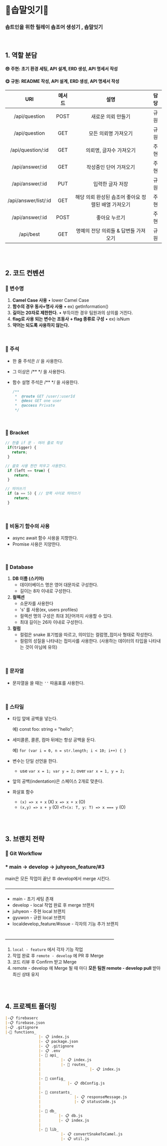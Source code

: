 # 🎀솝말잇기🎀
### 솝트인을 위한 릴레이 솝조어 생성기 , 솝말잇기
<br>

## 1. 역할 분담
#### 😎 주현: 초기 환경 세팅, API 설계, ERD 생성, API 명세서 작성
#### 😋 규원: README 작성, API 설계, ERD 생성, API 명세서 작성
| URI | 메서드 | 설명 | 담당 |
| :-----: | :-----: | :-----: | :-----: |
| /api/question | POST | 새로운 의뢰 만들기 | 규원 |
| /api/question | GET | 모든 의뢰명 가져오기 | 규원 |
| /api/question/:id | GET | 의뢰명, 글자수 가져오기 | 주현 |
| /api/answer/:id | GET | 작성중인 단어 가져오기 | 주현 |
| /api/answer/:id | PUT | 입력한 글자 저장 | 규원 |
| /api/answer/list/:id | GET | 해당 의뢰 완성된 솝조어 좋아요 정렬된 배열 가져오기 | 주현 |
| /api/answer/:id | POST | 좋아요 누르기 | 주현 |
| /api/best | GET | 명예의 전당 의뢰들 & 답변들 가져오기 | 규원 |




<br>
<br>

## 2. 코드 컨벤션
### ****📌**** 변수명

1. **Camel Case 사용**
• lower Camel Case
2. **함수의 경우 동사+명사 사용**
• ex) getInformation()
3. **길이는 20자로 제한한다.**
• 부득이한 경우 팀원과의 상의를 거친다.
4. **flag로 사용 되는 변수는 조동사 + flag 종류로 구성**
• ex) isNum
5. **약어는 되도록 사용하지 않는다.**
<br>

### ****📌 주석****


- 한 줄 주석은 // 을 사용한다.
- 그 이상은 /** */ 을 사용한다.
- 함수 설명 주석은 /** */ 을 사용한다.
    
    ```jsx
    /**
     *  @route GET /user/:userId
     *  @desc GET one user
     *  @access Private
     */
    ```
    

<br>

### ****📌**** Bracket


```jsx
// 한줄 if 문 - 여러 줄로 작성
 if(trigger) {
   return;
 }

// 괄호 사용 한칸 띄우고 사용한다.
 if (left == true) {
    return;
 }

// 띄어쓰기
 if (a == 5) { // 양쪽 사이로 띄어쓰기
    return;  
 }
```

<br>

### ****📌 비동기 함수의 사용****


- async await 함수 사용을 지향한다.
- Promise 사용은 지양한다.

<br>

### ****📌 Database****


1. **DB 이름 (스키마)**
    - 데이터베이스 명은 영어 대문자로 구성한다.
    - 길이는 8자 이내로 구성한다.
2. **컬렉션**
    - 소문자를 사용한다
    - 's' 를 사용(ex, users profiles)
    - 컬렉션 명의 구성은 최대 3단어까지 사용할 수 있다.
    - 최대 길이는 26자 이내로 구성한다.
3. **컬럼**
    - 컬럼은 snake 표기법을 따르고, 의미있는 컬럼명_접미사 형태로 작성한다.
    - 컬럼의 성질을 나타내는 접미사를 사용한다. (사용하는 데이터의 타입을 나타내는 것이 아님에 유의)
   
 <br>

### ****📌 문자열****

- 문자열을 쓸 때는 `''` 따옴표를 사용한다.

<br>

### ****📌 스타일****

- 타입 앞에 공백을 넣는다.
    
    예) const foo: string = "hello";
    
- 세미콜론, 콜론, 컴마 뒤에는 항상 공백을 둔다.
    
    예) `for (var i = 0, n = str.length; i < 10; i++) { }`
    
- 변수는 단일 선언을 한다.
    - use `var x = 1; var y = 2;` over `var x = 1, y = 2;`
- 앞의 공백(indentation)은 스페이스 2개로 맞춘다.
- 화살표 함수
    - `(x) => x + x` (X) `x => x + x` (O)
    - `(x,y) => x + y` (O) `<T>(x: T, y: T) => x === y` (O)
   
 
<br>
<br>

## 3. 브랜치 전략
### ****🌈 Git Workflow****
### * main → develop → juhyeon_feature/#3
   main은 모든 작업이 끝난 후 develop에서 merge 시킨다.

—————————————————————————<br>
* main - 초기 세팅 존재<br>
* develop - local 작업 완료 후 merge 브랜치<br>
* juhyeon - 주현 local 브랜치<br>
* gyuwon - 규원 local 브랜치<br>
* localdevelop_feature/#issue - 각자의 기능 추가 브랜치
<br>
—————————————————————————

1. `local - feature` 에서 각자 기능 작업
2. 작업 완료 후 `remote - develop` 에 PR 후 Merge
3. 코드 리뷰 후 Confirm 받고 Merge
4. remote - develop 에 Merge 될 때 마다 **모든 팀원 remote - develop pull** 받아 최신 상태 유지

<br><br>

## 4. 프로젝트 폴더링

```markdown
|-📋 firebaserc
|-📋 firebase.json
|-📋 .gitignore
|-📁 functions_
               |- 📋 index.js
               |- 📋 package.json
               |- 📋 .gitignore
               |- 📋 .env
               |- 📁 api_ 
               |         |- 📋 index.js
               |         |- 📁 routes_
               |                      |- 📋 index.js
               |
               |- 📁 config_ 
               |            |- 📋 dbConfig.js
               |
               |- 📁 constants_ 
               |               |- 📋 responseMessage.js
               |               |- 📋 statusCode.js
               |
               |- 📁 db_ 
               |        |- 📋 db.js
               |        |- 📋 index.js
               |
               |- 📁 lib_
                         |- 📋 convertSnakeToCamel.js
                         |- 📋 util.js
               
```
